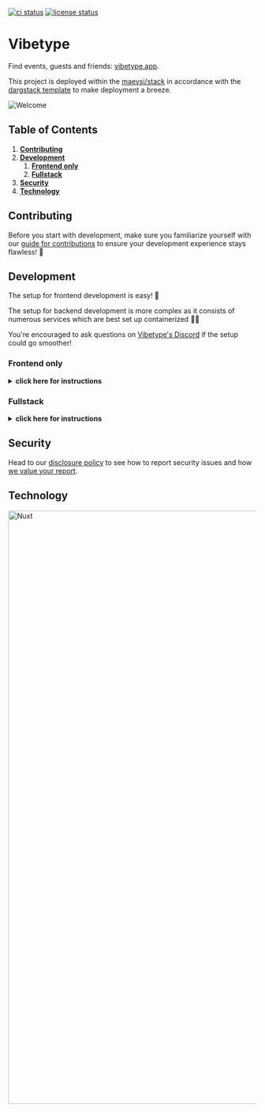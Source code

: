 [![ci status][ci-image]][ci-url]
[![license status][license-image]][license-url]

[ci-image]: https://img.shields.io/github/actions/workflow/status/maevsi/vibetype/ci.yml
[ci-url]: https://github.com/maevsi/vibetype/actions/workflows/ci.yml
[license-image]: https://app.fossa.com/api/projects/git%2Bgithub.com%2Fmaevsi%2Fmaevsi.svg?type=shield&issueType=license
[license-url]: https://app.fossa.com/projects/git%2Bgithub.com%2Fmaevsi%2Fmaevsi?ref=badge_shield&issueType=license

# Vibetype

Find events, guests and friends: [vibetype.app](https://vibetype.app/).

This project is deployed within the [maevsi/stack](https://github.com/maevsi/stack/) in accordance with the [dargstack template](https://github.com/dargstack/dargstack_template/) to make deployment a breeze.

![Welcome](https://vibetype.app/__og-image__/image/og.png "Vibetype")

## Table of Contents
1. **[Contributing](#contributing)**
1. **[Development](#development)**
    1. **[Frontend only](#frontend-only)**
    1. **[Fullstack](#fullstack)**
1. **[Security](#security)**
1. **[Technology](#technology)**

## Contributing

Before you start with development, make sure you familiarize yourself with our [guide for contributions](CONTRIBUTING.md) to ensure your development experience stays flawless! 🔧

## Development

The setup for frontend development is easy! 💅

The setup for backend development is more complex as it consists of numerous services which are best set up containerized 🧑‍💻

You're encouraged to ask questions on [Vibetype's Discord](https://discord.gg/E3hD3wEUQ4) if the setup could go smoother!

### Frontend only

<details>
  <summary><b>click here for instructions</b></summary>

#### Preparation

1. (optional) if you're on Windows, you might want to [setup WSL](https://docs.microsoft.com/en-us/windows/wsl/install) to be able to use all Linux functionality this project utilizes
1. [install Git](https://git-scm.com/) to download this project's modules and participate in version management
1. [install mkcert](https://github.com/FiloSottile/mkcert#installation) for development certificate generation and installation, so that all services are available through https
1. [install nvm](https://github.com/nvm-sh/nvm#installing-and-updating) to be able to switch the currently active [Node.js](https://nodejs.org/en/) version on your machine (useful when working on multiple Node.js projects)

#### Setup

1. create a directory named `vibetype` in a directory of your liking
1. download this repository into that newly created directory:
    ```sh
    cd vibetype
    git clone https://github.com/maevsi/vibetype.git
    ```
1. switch into the `vibetype` subdirectory and setup Node:
    ```sh
    cd vibetype
    nvm install
    ```
1. then install all dependencies using [pnpm](https://pnpm.io/), which should include the **src** directory automatically:
    ```sh
    corepack enable
    pnpm install
    ```
1. finally, start the frontend:

    ```sh
    cd src
    pnpm dev
    ```
1. you should now be able to access Vibetype under https://localhost:3000/! 🎉

</details>

### Fullstack
<details>
  <summary><b>click here for instructions</b></summary>

#### Preparation

1. if you're on Windows, [setup WSL](https://docs.microsoft.com/en-us/windows/wsl/install) to be able to use all Linux functionality this project utilizes
1. [install Git](https://git-scm.com/) to download this project's modules and participate in version management
1. [install nvm](https://github.com/nvm-sh/nvm#installing-and-updating) to be able to switch the currently active [Node.js](https://nodejs.org/en/) version on your machine
1. [install mkcert](https://github.com/FiloSottile/mkcert#installation) for development certificate generation and installation, so that all services are available through https
1. [install Docker](https://docs.docker.com/engine/install/) so that all services run in their [containers](https://en.wikipedia.org/wiki/Containerization)
1. [install dargstack](https://github.com/dargstack/dargstack#installation-example) to bootstrap a [Docker stack](https://docs.docker.com/engine/reference/commandline/stack/) setup


#### Setup

1. create a directory named `vibetype` in a directory of your liking
1. download the project modules [vibetype](https://github.com/maevsi/vibetype), [maevsi/stack](https://github.com/maevsi/stack) and [sqitch](https://github.com/maevsi/sqitch) into that newly created directory:
    ```sh
    cd vibetype
    git clone https://github.com/maevsi/vibetype.git
    git clone https://github.com/maevsi/stack.git
    git clone https://github.com/maevsi/sqitch.git
    ```
    - **vibetype** contains the frontend and database migrations
    - **maevsi/stack** is the service configuration
    - **sqitch** is the database migration service
1. switch into the `vibetype` subdirectory and setup Node:
    ```sh
    cd vibetype
    nvm install
    ```
1. then install all dependencies using [pnpm](https://pnpm.io/), including the **src** directory:
    ```sh
    corepack enable
    pnpm install
    ```
1. configure Vibetype's [dargstack](https://github.com/dargstack/dargstack) then take note of the following output:
    ```sh
    cd ../stack/src/development
    cp stack.env.template stack.env
    pnpm store path
    ```
1. use the previous command's path output to fill the `PNPM_STORE_DIR` variabe using the editor of your choice:
    ```sh
    $EDITOR stack.env
    ```
1. install a root development certificate on your system and create subcertificates for the application to have all services available under `https`:
    ```sh
    mkcert -install
    ./certificates/mkcert.sh
    ```
    > Note that in a WSL setup `mkcert` does not import the root certificate authority into your browsers' certificate store.
    You'd need to manually add this certificate to your browsers' storage then.
    You can find the directory containing the certificate file by running `mkcert -CAROOT`.
1. you are now ready to start everything up:
    ```sh
    cd ../../
    dargstack deploy
    ```
1. finally, create the Docker development images for `vibetype` and `sqitch` so that their services start successfully:
    ```sh
    dargstack build vibetype
    dargstack build sqitch
    ```
1. you should now be able to access Vibetype under https://localhost! 🎉

    If there are issues, you can debug the services as described in the following "Container Management" section.


#### Container Management

To see if services are running or not you can use [Portainer](https://www.portainer.io/) if you prefer a web view instead of the command line.
Head to [this gist](https://gist.github.com/dargmuesli/5808c950c03b2b49754681e1d9e5cb4e) for the Portainer setup command.
When the container is running, you'll be able to access Portainer under https://localhost:9443.
You may be asked to accept the risk of a self-signed certificate, which is ok to do at this time.
On your local Portainer website, create a user, add an environment, start the Docker wizard, choose "Socket", name it e.g. "local" and close the wizard.
Under "home", select the newly created environment then.
You'll have access to all containers, images, volumes and more via the left sidebar then.
</details>


## Security

Head to our [disclosure policy](SECURITY.md) to see how to report security issues and how [we value your report](SECURITY_CONTRIBUTION.md).


## Technology

<a href="https://nuxt.com">
  <picture>
    <source srcset="https://nuxt.com/assets/design-kit/logo-green-black.svg" media="(prefers-color-scheme: light)">
    <source srcset="https://nuxt.com/assets/design-kit/logo-green-white.svg" media="(prefers-color-scheme: dark)">
    <img alt="Nuxt" src="https://nuxt.com/assets/design-kit/logo-green-black.svg" width="1200">
  </picture>
</a>
